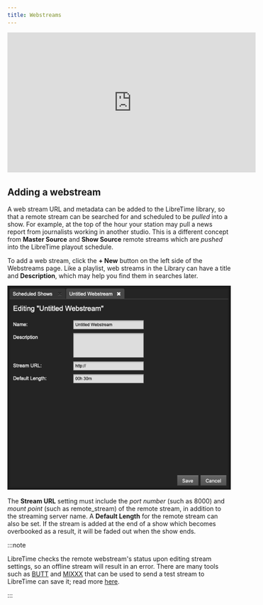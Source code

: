 ```yaml
---
title: Webstreams
---
```


<iframe
    width="560"
    height="315"
    src="https://www.youtube-nocookie.com/embed/Ha3X6aYdY04"
    frameborder="0"
    allow="accelerometer; autoplay; encrypted-media; gyroscope; picture-in-picture"
    allowfullscreen
></iframe>

## Adding a webstream

A web stream URL and metadata can be added to the LibreTime library, so that a remote stream can be searched for and scheduled to be _pulled_ into a show. For example, at the top of the hour your station may pull a news report from journalists working in another studio. This is a different concept from **Master Source** and **Show Source** remote streams which are _pushed_ into the LibreTime playout schedule.

To add a web stream, click the **+ New** button on the left side of the Webstreams page. Like a playlist, web streams in the Library can have a title and **Description**, which may help you find them in searches later.

![](./webstreams-webstream.jpg)

The **Stream URL** setting must include the _port number_ (such as 8000) and _mount point_ (such as remote_stream) of the remote stream, in addition to the streaming server name. A **Default Length** for the remote stream can also be set. If the stream is added at the end of a show which becomes overbooked as a result, it will be faded out when the show ends.

:::note

LibreTime checks the remote webstream's status upon editing stream settings, so an offline stream will result in an error. There are many tools such as [BUTT](https://danielnoethen.de/butt/) and [MIXXX](https://www.mixxx.org) that can be used to send a test stream to LibreTime can save it; read more [here](./live-broadcast.md).

:::
